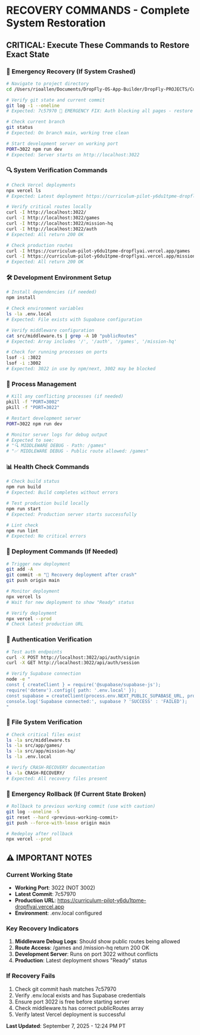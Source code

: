 # RECOVERY COMMANDS - Complete System Restoration

## CRITICAL: Execute These Commands to Restore Exact State

### 🚨 Emergency Recovery (If System Crashed)

```bash
# Navigate to project directory
cd /Users/rioallen/Documents/DropFly-OS-App-Builder/DropFly-PROJECTS/Curriculum-pilot-mvp

# Verify git state and current commit
git log -1 --oneline
# Expected: 7c57970 🚨 EMERGENCY FIX: Auth blocking all pages - restore public routes access

# Check current branch
git status
# Expected: On branch main, working tree clean

# Start development server on working port
PORT=3022 npm run dev
# Expected: Server starts on http://localhost:3022
```

### 🔍 System Verification Commands

```bash
# Check Vercel deployments
npx vercel ls
# Expected: Latest deployment https://curriculum-pilot-y6du1tpme-dropflyai.vercel.app

# Verify critical routes locally
curl -I http://localhost:3022/
curl -I http://localhost:3022/games  
curl -I http://localhost:3022/mission-hq
curl -I http://localhost:3022/auth
# Expected: All return 200 OK

# Check production routes
curl -I https://curriculum-pilot-y6du1tpme-dropflyai.vercel.app/games
curl -I https://curriculum-pilot-y6du1tpme-dropflyai.vercel.app/mission-hq
# Expected: All return 200 OK
```

### 🛠️ Development Environment Setup

```bash
# Install dependencies (if needed)
npm install

# Check environment variables
ls -la .env.local
# Expected: File exists with Supabase configuration

# Verify middleware configuration
cat src/middleware.ts | grep -A 10 "publicRoutes"
# Expected: Array includes '/', '/auth', '/games', '/mission-hq'

# Check for running processes on ports
lsof -i :3022
lsof -i :3002
# Expected: 3022 in use by npm/next, 3002 may be blocked
```

### 🔄 Process Management

```bash
# Kill any conflicting processes (if needed)
pkill -f "PORT=3002"
pkill -f "PORT=3022"

# Restart development server
PORT=3022 npm run dev

# Monitor server logs for debug output
# Expected to see: 
# "🔍 MIDDLEWARE DEBUG - Path: /games"
# "✅ MIDDLEWARE DEBUG - Public route allowed: /games"
```

### 📊 Health Check Commands

```bash
# Check build status
npm run build
# Expected: Build completes without errors

# Test production build locally
npm run start
# Expected: Production server starts successfully

# Lint check
npm run lint
# Expected: No critical errors
```

### 🚀 Deployment Commands (If Needed)

```bash
# Trigger new deployment
git add -A
git commit -m "🔄 Recovery deployment after crash"
git push origin main

# Monitor deployment
npx vercel ls
# Wait for new deployment to show "Ready" status

# Verify deployment
npx vercel --prod
# Check latest production URL
```

### 🔐 Authentication Verification

```bash
# Test auth endpoints
curl -X POST http://localhost:3022/api/auth/signin
curl -X GET http://localhost:3022/api/auth/session

# Verify Supabase connection
node -e "
const { createClient } = require('@supabase/supabase-js');
require('dotenv').config({ path: '.env.local' });
const supabase = createClient(process.env.NEXT_PUBLIC_SUPABASE_URL, process.env.NEXT_PUBLIC_SUPABASE_ANON_KEY);
console.log('Supabase connected:', supabase ? 'SUCCESS' : 'FAILED');
"
```

### 📁 File System Verification

```bash
# Check critical files exist
ls -la src/middleware.ts
ls -la src/app/games/
ls -la src/app/mission-hq/
ls -la .env.local

# Verify CRASH-RECOVERY documentation
ls -la CRASH-RECOVERY/
# Expected: All recovery files present
```

### 🚨 Emergency Rollback (If Current State Broken)

```bash
# Rollback to previous working commit (use with caution)
git log --oneline -5
git reset --hard <previous-working-commit>
git push --force-with-lease origin main

# Redeploy after rollback
npx vercel --prod
```

## ⚠️ IMPORTANT NOTES

### Current Working State
- **Working Port**: 3022 (NOT 3002)
- **Latest Commit**: 7c57970 
- **Production URL**: https://curriculum-pilot-y6du1tpme-dropflyai.vercel.app
- **Environment**: .env.local configured

### Key Recovery Indicators
1. **Middleware Debug Logs**: Should show public routes being allowed
2. **Route Access**: /games and /mission-hq return 200 OK
3. **Development Server**: Runs on port 3022 without conflicts
4. **Production**: Latest deployment shows "Ready" status

### If Recovery Fails
1. Check git commit hash matches 7c57970
2. Verify .env.local exists and has Supabase credentials
3. Ensure port 3022 is free before starting server
4. Check middleware.ts has correct publicRoutes array
5. Verify latest Vercel deployment is successful

**Last Updated**: September 7, 2025 - 12:24 PM PT